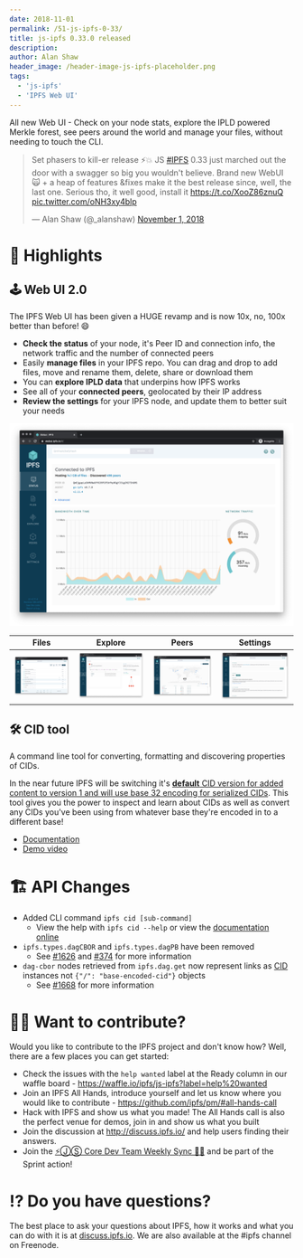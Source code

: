 ```yaml
---
date: 2018-11-01
permalink: /51-js-ipfs-0-33/
title: js-ipfs 0.33.0 released
description:
author: Alan Shaw
header_image: /header-image-js-ipfs-placeholder.png
tags:
  - 'js-ipfs'
  - 'IPFS Web UI'
---
```


All new Web UI - Check on your node stats, explore the IPLD powered Merkle forest, see peers around the world and manage your files, without needing to touch the CLI.

<blockquote class="twitter-tweet" data-cards="hidden" data-lang="en"><p lang="en" dir="ltr">Set phasers to kill-er release ⚡️💥 JS <a href="https://twitter.com/hashtag/IPFS?src=hash&amp;ref_src=twsrc%5Etfw">#IPFS</a> 0.33 just marched out the door with a swagger so big you wouldn&#39;t believe. Brand new WebUI 🙀 + a heap of features &amp;fixes make it the best release since, well, the last one. Serious tho, it well good, install it <a href="https://t.co/XooZ86znuQ">https://t.co/XooZ86znuQ</a> <a href="https://t.co/oNH3xy4blp">pic.twitter.com/oNH3xy4blp</a></p>&mdash; Alan Shaw (@_alanshaw) <a href="https://twitter.com/_alanshaw/status/1058020797766397952?ref_src=twsrc%5Etfw">November 1, 2018</a></blockquote>
<script async src="https://platform.twitter.com/widgets.js" charset="utf-8"></script>

# 🔦 Highlights

## 🕹 Web UI 2.0

The IPFS Web UI has been given a HUGE revamp and is now 10x, no, 100x better than before! 😄

- **Check the status** of your node, it's Peer ID and connection info, the network traffic and the number of connected peers
- Easily **manage files** in your IPFS repo. You can drag and drop to add files, move and rename them, delete, share or download them
- You can **explore IPLD data** that underpins how IPFS works
- See all of your **connected peers**, geolocated by their IP address
- **Review the settings** for your IPFS node, and update them to better suit your needs

![Screenshot of the status page](../assets/ipfs-webui-status.png)

| Files                                                                  | Explore                                                                   | Peers                                                                | Settings                                                              |
| ---------------------------------------------------------------------- | ------------------------------------------------------------------------- | -------------------------------------------------------------------- | --------------------------------------------------------------------- |
| ![Screenshot of the file browser page](../assets/ipfs-webui-files.png) | ![Screenshot of the IPLD explorer page](../assets/ipfs-webui-explore.png) | ![Screenshot of the swarm peers map](../assets/ipfs-webui-peers.png) | ![Screenshot of the settings page](../assets/ipfs-webui-settings.png) |

## 🛠 CID tool

A command line tool for converting, formatting and discovering properties of CIDs.

In the near future IPFS will be switching it's [**default** CID version for added content to version 1 and will use base 32 encoding for serialized CIDs](https://github.com/ipfs/go-ipfs/issues/4143). This tool gives you the power to inspect and learn about CIDs as well as convert any CIDs you've been using from whatever base they're encoded in to a different base!

- [Documentation](https://github.com/ipfs-shipyard/js-cid-tool)
- [Demo video](https://youtu.be/SMhy99yUVGk?t=299)

# 🏗 API Changes

- Added CLI command `ipfs cid [sub-command]`
  - View the help with `ipfs cid --help` or view the [documentation online](https://github.com/ipfs-shipyard/js-cid-tool)
- `ipfs.types.dagCBOR` and `ipfs.types.dagPB` have been removed
  - See [#1626](https://github.com/ipfs/js-ipfs/pull/1626) and [#374](https://github.com/ipfs/interface-ipfs-core/pull/374#pullrequestreview-164611060) for more information
- `dag-cbor` nodes retrieved from `ipfs.dag.get` now represent links as [CID](https://github.com/ipld/js-cid) instances not `{"/": "base-encoded-cid"}` objects
  - See [#1668](https://github.com/ipfs/js-ipfs/pull/1668) for more information

# 🙌🏽 Want to contribute?

Would you like to contribute to the IPFS project and don't know how? Well, there are a few places you can get started:

- Check the issues with the `help wanted` label at the Ready column in our waffle board - https://waffle.io/ipfs/js-ipfs?label=help%20wanted
- Join an IPFS All Hands, introduce yourself and let us know where you would like to contribute - https://github.com/ipfs/pm/#all-hands-call
- Hack with IPFS and show us what you made! The All Hands call is also the perfect venue for demos, join in and show us what you built
- Join the discussion at http://discuss.ipfs.io/ and help users finding their answers.
- Join the [⚡️ⒿⓈ Core Dev Team Weekly Sync 🙌🏽](https://github.com/ipfs/pm/issues/650) and be part of the Sprint action!

# ⁉️ Do you have questions?

The best place to ask your questions about IPFS, how it works and what you can do with it is at [discuss.ipfs.io](http://discuss.ipfs.io). We are also available at the #ipfs channel on Freenode.
